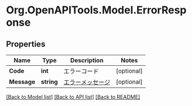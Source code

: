 # Org.OpenAPITools.Model.ErrorResponse
## Properties

Name | Type | Description | Notes
------------ | ------------- | ------------- | -------------
**Code** | **int** | エラーコード | [optional] 
**Message** | **string** | [エラーメッセージ](../ptal/error.html#message) | [optional] 

[[Back to Model list]](../README.md#documentation-for-models) [[Back to API list]](../README.md#documentation-for-api-endpoints) [[Back to README]](../README.md)

